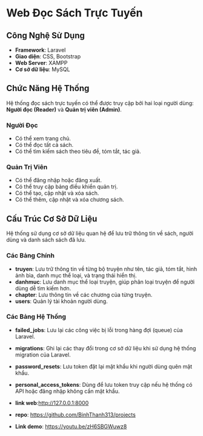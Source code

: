 # Web Đọc Sách Trực Tuyến

## Công Nghệ Sử Dụng

- **Framework**: Laravel  
- **Giao diện**: CSS, Bootstrap  
- **Web Server**: XAMPP  
- **Cơ sở dữ liệu**: MySQL  

## Chức Năng Hệ Thống

Hệ thống đọc sách trực tuyến có thể được truy cập bởi hai loại người dùng: **Người đọc (Reader)** và **Quản trị viên (Admin)**.

### Người Đọc
- Có thể xem trang chủ.  
- Có thể đọc tất cả sách.  
- Có thể tìm kiếm sách theo tiêu đề, tóm tắt, tác giả.  

### Quản Trị Viên
- Có thể đăng nhập hoặc đăng xuất.  
- Có thể truy cập bảng điều khiển quản trị.  
- Có thể tạo, cập nhật và xóa sách.  
- Có thể thêm, cập nhật và xóa chương sách.  

## Cấu Trúc Cơ Sở Dữ Liệu

Hệ thống sử dụng cơ sở dữ liệu quan hệ để lưu trữ thông tin về sách, người dùng và danh sách sách đã lưu.

### Các Bảng Chính
- **truyen**: Lưu trữ thông tin về từng bộ truyện như tên, tác giả, tóm tắt, hình ảnh bìa, danh mục thể loại, và trạng thái hiển thị.  
- **danhmuc**: Lưu danh mục thể loại truyện, giúp phân loại truyện để người dùng dễ tìm kiếm hơn.  
- **chapter**: Lưu thông tin về các chương của từng truyện.  
- **users**: Quản lý tài khoản người dùng.  

### Các Bảng Hệ Thống
- **failed_jobs**: Lưu lại các công việc bị lỗi trong hàng đợi (queue) của Laravel.  
- **migrations**: Ghi lại các thay đổi trong cơ sở dữ liệu khi sử dụng hệ thống migration của Laravel.  
- **password_resets**: Lưu token đặt lại mật khẩu khi người dùng quên mật khẩu.  
- **personal_access_tokens**: Dùng để lưu token truy cập nếu hệ thống có API hoặc đăng nhập không cần mật khẩu.  

- **link web**:http://127.0.0.1:8000
- **repo**: https://github.com/BinhThanh313/projects
- **Link demo**: https://youtu.be/zH6SBGWuwz8